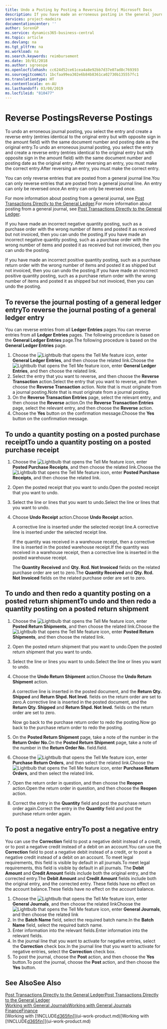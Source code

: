 ```yaml
---
title: Undo a Posting by Posting a Reversing Entry| Microsoft Docs
description: If you have made an erroneous posting in the general journal, then you can use the Reverse Transaction function to undo the posting with a correct audit trail.
services: project-madeira
documentationcenter: ''
author: SorenGP
ms.service: dynamics365-business-central
ms.topic: article
ms.devlang: na
ms.tgt_pltfrm: na
ms.workload: na
ms.search.keywords: reimbursement
ms.date: 10/01/2018
ms.author: sgroespe
ms.openlocfilehash: cc624d52ce61cea4a8e92bb7d37e07ad8c769393
ms.sourcegitcommit: 1bcfaa99ea302e6b84b8361ca02730b135557fc1
ms.translationtype: HT
ms.contentlocale: en-AU
ms.lasthandoff: 03/08/2019
ms.locfileid: "810477"
---
```

# <a name="reverse-postings"></a><span data-ttu-id="c4240-103">Reverse Postings</span><span class="sxs-lookup"><span data-stu-id="c4240-103">Reverse Postings</span></span>
<span data-ttu-id="c4240-104">To undo an erroneous journal posting, you select the entry and create a reverse entry (entries identical to the original entry but with opposite sign in the amount field) with the same document number and posting date as the original entry.</span><span class="sxs-lookup"><span data-stu-id="c4240-104">To undo an erroneous journal posting, you select the entry and create a reverse entry (entries identical to the original entry but with opposite sign in the amount field) with the same document number and posting date as the original entry.</span></span> <span data-ttu-id="c4240-105">After reversing an entry, you must make the correct entry.</span><span class="sxs-lookup"><span data-stu-id="c4240-105">After reversing an entry, you must make the correct entry.</span></span>

<span data-ttu-id="c4240-106">You can only reverse entries that are posted from a general journal line.</span><span class="sxs-lookup"><span data-stu-id="c4240-106">You can only reverse entries that are posted from a general journal line.</span></span> <span data-ttu-id="c4240-107">An entry can only be reversed once.</span><span class="sxs-lookup"><span data-stu-id="c4240-107">An entry can only be reversed once.</span></span>

<span data-ttu-id="c4240-108">For more information about posting from a general journal, see [Post Transactions Directly to the General Ledger](finance-how-post-transactions-directly.md).</span><span class="sxs-lookup"><span data-stu-id="c4240-108">For more information about posting from a general journal, see [Post Transactions Directly to the General Ledger](finance-how-post-transactions-directly.md).</span></span>

<span data-ttu-id="c4240-109">If you have made an incorrect negative quantity posting, such as a purchase order with the wrong number of items and posted it as received but not invoiced, then you can undo the posting.</span><span class="sxs-lookup"><span data-stu-id="c4240-109">If you have made an incorrect negative quantity posting, such as a purchase order with the wrong number of items and posted it as received but not invoiced, then you can undo the posting.</span></span>

<span data-ttu-id="c4240-110">If you have made an incorrect positive quantity posting, such as a purchase return order with the wrong number of items and posted it as shipped but not invoiced, then you can undo the posting.</span><span class="sxs-lookup"><span data-stu-id="c4240-110">If you have made an incorrect positive quantity posting, such as a purchase return order with the wrong number of items and posted it as shipped but not invoiced, then you can undo the posting.</span></span>   

## <a name="to-reverse-the-journal-posting-of-a-general-ledger-entry"></a><span data-ttu-id="c4240-111">To reverse the journal posting of a general ledger entry</span><span class="sxs-lookup"><span data-stu-id="c4240-111">To reverse the journal posting of a general ledger entry</span></span>
<span data-ttu-id="c4240-112">You can reverse entries from all **Ledger Entries** pages.</span><span class="sxs-lookup"><span data-stu-id="c4240-112">You can reverse entries from all **Ledger Entries** pages.</span></span> <span data-ttu-id="c4240-113">The following procedure is based on the **General Ledger Entries** page.</span><span class="sxs-lookup"><span data-stu-id="c4240-113">The following procedure is based on the **General Ledger Entries** page.</span></span>
1. <span data-ttu-id="c4240-114">Choose the ![Lightbulb that opens the Tell Me feature](media/ui-search/search_small.png "Tell me what you want to do") icon, enter **General Ledger Entries**, and then choose the related link.</span><span class="sxs-lookup"><span data-stu-id="c4240-114">Choose the ![Lightbulb that opens the Tell Me feature](media/ui-search/search_small.png "Tell me what you want to do") icon, enter **General Ledger Entries**, and then choose the related link.</span></span>
2. <span data-ttu-id="c4240-115">Select the entry that you want to reverse, and then choose the **Reverse Transaction** action.</span><span class="sxs-lookup"><span data-stu-id="c4240-115">Select the entry that you want to reverse, and then choose the **Reverse Transaction** action.</span></span> <span data-ttu-id="c4240-116">Note that is must originate from a journal posting.</span><span class="sxs-lookup"><span data-stu-id="c4240-116">Note that is must originate from a journal posting.</span></span>
3. <span data-ttu-id="c4240-117">On the **Reverse Transaction Entries** page, select the relevant entry, and then choose the **Reverse** action.</span><span class="sxs-lookup"><span data-stu-id="c4240-117">On the **Reverse Transaction Entries** page, select the relevant entry, and then choose the **Reverse** action.</span></span>
4. <span data-ttu-id="c4240-118">Choose the **Yes** button on the confirmation message.</span><span class="sxs-lookup"><span data-stu-id="c4240-118">Choose the **Yes** button on the confirmation message.</span></span>

## <a name="to-undo-a-quantity-posting-on-a-posted-purchase-receipt"></a><span data-ttu-id="c4240-119">To undo a quantity posting on a posted purchase receipt</span><span class="sxs-lookup"><span data-stu-id="c4240-119">To undo a quantity posting on a posted purchase receipt</span></span>  

1.  <span data-ttu-id="c4240-120">Choose the ![Lightbulb that opens the Tell Me feature](media/ui-search/search_small.png "Tell me what you want to do") icon, enter **Posted Purchase Receipts**, and then choose the related link.</span><span class="sxs-lookup"><span data-stu-id="c4240-120">Choose the ![Lightbulb that opens the Tell Me feature](media/ui-search/search_small.png "Tell me what you want to do") icon, enter **Posted Purchase Receipts**, and then choose the related link.</span></span>  
2.  <span data-ttu-id="c4240-121">Open the posted receipt that you want to undo.</span><span class="sxs-lookup"><span data-stu-id="c4240-121">Open the posted receipt that you want to undo.</span></span>  
3.  <span data-ttu-id="c4240-122">Select the line or lines that you want to undo.</span><span class="sxs-lookup"><span data-stu-id="c4240-122">Select the line or lines that you want to undo.</span></span>  
4.  <span data-ttu-id="c4240-123">Choose **Undo Receipt** action.</span><span class="sxs-lookup"><span data-stu-id="c4240-123">Choose **Undo Receipt** action.</span></span>

    <span data-ttu-id="c4240-124">A corrective line is inserted under the selected receipt line.</span><span class="sxs-lookup"><span data-stu-id="c4240-124">A corrective line is inserted under the selected receipt line.</span></span>  

    <span data-ttu-id="c4240-125">If the quantity was received in a warehouse receipt, then a corrective line is inserted in the posted warehouse receipt.</span><span class="sxs-lookup"><span data-stu-id="c4240-125">If the quantity was received in a warehouse receipt, then a corrective line is inserted in the posted warehouse receipt.</span></span>  

    <span data-ttu-id="c4240-126">The **Quantity Received** and **Qty. Rcd. Not Invoiced** fields on the related purchase order are set to zero.</span><span class="sxs-lookup"><span data-stu-id="c4240-126">The **Quantity Received** and **Qty. Rcd. Not Invoiced** fields on the related purchase order are set to zero.</span></span>

## <a name="to-undo-and-then-redo-a-quantity-posting-on-a-posted-return-shipment"></a><span data-ttu-id="c4240-127">To undo and then redo a quantity posting on a posted return shipment</span><span class="sxs-lookup"><span data-stu-id="c4240-127">To undo and then redo a quantity posting on a posted return shipment</span></span>

1.  <span data-ttu-id="c4240-128">Choose the ![Lightbulb that opens the Tell Me feature](media/ui-search/search_small.png "Tell me what you want to do") icon, enter **Posted Return Shipments**, and then choose the related link.</span><span class="sxs-lookup"><span data-stu-id="c4240-128">Choose the ![Lightbulb that opens the Tell Me feature](media/ui-search/search_small.png "Tell me what you want to do") icon, enter **Posted Return Shipments**, and then choose the related link.</span></span>  
2.  <span data-ttu-id="c4240-129">Open the posted return shipment that you want to undo.</span><span class="sxs-lookup"><span data-stu-id="c4240-129">Open the posted return shipment that you want to undo.</span></span>
3. <span data-ttu-id="c4240-130">Select the line or lines you want to undo.</span><span class="sxs-lookup"><span data-stu-id="c4240-130">Select the line or lines you want to undo.</span></span>  

4.  <span data-ttu-id="c4240-131">Choose the **Undo Return Shipment** action.</span><span class="sxs-lookup"><span data-stu-id="c4240-131">Choose the **Undo Return Shipment** action.</span></span>  

    <span data-ttu-id="c4240-132">A corrective line is inserted in the posted document, and the **Return Qty. Shipped** and **Return Shpd. Not Invd.** fields on the return order are set to zero.</span><span class="sxs-lookup"><span data-stu-id="c4240-132">A corrective line is inserted in the posted document, and the **Return Qty. Shipped** and **Return Shpd. Not Invd.** fields on the return order are set to zero.</span></span>  

    <span data-ttu-id="c4240-133">Now go back to the purchase return order to redo the posting.</span><span class="sxs-lookup"><span data-stu-id="c4240-133">Now go back to the purchase return order to redo the posting.</span></span>  

5.  <span data-ttu-id="c4240-134">On the **Posted Return Shipment** page, take a note of the number in the **Return Order No.**</span><span class="sxs-lookup"><span data-stu-id="c4240-134">On the **Posted Return Shipment** page, take a note of the number in the **Return Order No.**</span></span> <span data-ttu-id="c4240-135">field.</span><span class="sxs-lookup"><span data-stu-id="c4240-135">field.</span></span>  
6.  <span data-ttu-id="c4240-136">Choose the ![Lightbulb that opens the Tell Me feature](media/ui-search/search_small.png "Tell me what you want to do") icon, enter **Purchase Return Orders**, and then select the related link.</span><span class="sxs-lookup"><span data-stu-id="c4240-136">Choose the ![Lightbulb that opens the Tell Me feature](media/ui-search/search_small.png "Tell me what you want to do") icon, enter **Purchase Return Orders**, and then select the related link.</span></span>  
7.  <span data-ttu-id="c4240-137">Open the return order in question, and then choose the **Reopen** action.</span><span class="sxs-lookup"><span data-stu-id="c4240-137">Open the return order in question, and then choose the **Reopen** action.</span></span>  
8.  <span data-ttu-id="c4240-138">Correct the entry in the **Quantity** field and post the purchase return order again.</span><span class="sxs-lookup"><span data-stu-id="c4240-138">Correct the entry in the **Quantity** field and post the purchase return order again.</span></span>  

## <a name="to-post-a-negative-entry"></a><span data-ttu-id="c4240-139">To post a negative entry</span><span class="sxs-lookup"><span data-stu-id="c4240-139">To post a negative entry</span></span>  
<span data-ttu-id="c4240-140">You can use the **Correction** field to post a negative debit instead of a credit, or to post a negative credit instead of a debit on an account.</span><span class="sxs-lookup"><span data-stu-id="c4240-140">You can use the **Correction** field to post a negative debit instead of a credit, or to post a negative credit instead of a debit on an account.</span></span> <span data-ttu-id="c4240-141">To meet legal requirements, this field is visible by default in all journals.</span><span class="sxs-lookup"><span data-stu-id="c4240-141">To meet legal requirements, this field is visible by default in all journals.</span></span> <span data-ttu-id="c4240-142">The **Debit Amount** and **Credit Amount** fields include both the original entry, and the corrected entry.</span><span class="sxs-lookup"><span data-stu-id="c4240-142">The **Debit Amount** and **Credit Amount** fields include both the original entry, and the corrected entry.</span></span> <span data-ttu-id="c4240-143">These fields have no effect on the account balance.</span><span class="sxs-lookup"><span data-stu-id="c4240-143">These fields have no effect on the account balance.</span></span>  

1.  <span data-ttu-id="c4240-144">Choose the ![Lightbulb that opens the Tell Me feature](media/ui-search/search_small.png "Tell me what you want to do") icon, enter **General Journals**, and then choose the related link</span><span class="sxs-lookup"><span data-stu-id="c4240-144">Choose the ![Lightbulb that opens the Tell Me feature](media/ui-search/search_small.png "Tell me what you want to do") icon, enter **General Journals**, and then choose the related link</span></span>  
2.  <span data-ttu-id="c4240-145">In the **Batch Name** field, select the required batch name.</span><span class="sxs-lookup"><span data-stu-id="c4240-145">In the **Batch Name** field, select the required batch name.</span></span>  
3.  <span data-ttu-id="c4240-146">Enter information into the relevant fields.</span><span class="sxs-lookup"><span data-stu-id="c4240-146">Enter information into the relevant fields.</span></span>  
4.  <span data-ttu-id="c4240-147">In the journal line that you want to activate for negative entries, select the **Correction** check box.</span><span class="sxs-lookup"><span data-stu-id="c4240-147">In the journal line that you want to activate for negative entries, select the **Correction** check box.</span></span>  
5.  <span data-ttu-id="c4240-148">To post the journal, choose the **Post** action, and then choose the **Yes** button.</span><span class="sxs-lookup"><span data-stu-id="c4240-148">To post the journal, choose the **Post** action, and then choose the **Yes** button.</span></span>

## <a name="see-also"></a><span data-ttu-id="c4240-149">See Also</span><span class="sxs-lookup"><span data-stu-id="c4240-149">See Also</span></span>
[<span data-ttu-id="c4240-150">Post Transactions Directly to the General Ledger</span><span class="sxs-lookup"><span data-stu-id="c4240-150">Post Transactions Directly to the General Ledger</span></span>](finance-how-post-transactions-directly.md)  
[<span data-ttu-id="c4240-151">Working with General Journals</span><span class="sxs-lookup"><span data-stu-id="c4240-151">Working with General Journals</span></span>](ui-work-general-journals.md)  
[<span data-ttu-id="c4240-152">Finance</span><span class="sxs-lookup"><span data-stu-id="c4240-152">Finance</span></span>](finance.md)  
<span data-ttu-id="c4240-153">[Working with [!INCLUDE[d365fin](includes/d365fin_md.md)]](ui-work-product.md)</span><span class="sxs-lookup"><span data-stu-id="c4240-153">[Working with [!INCLUDE[d365fin](includes/d365fin_md.md)]](ui-work-product.md)</span></span>  
